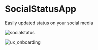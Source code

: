 # SocialStatusApp
Easily updated status on your social media




![socialstatus](https://cloud.githubusercontent.com/assets/26633579/24711068/ba9d4efc-1a40-11e7-9893-fd2a92d72ec3.gif)


![ux_onboarding](https://cloud.githubusercontent.com/assets/26633579/24711391/a6ac06b2-1a41-11e7-8787-84638e82f92b.png)


